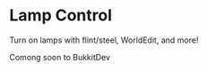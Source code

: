 Lamp Control
===========

Turn on lamps with flint/steel, WorldEdit, and more!

Comong soon to BukkitDev
